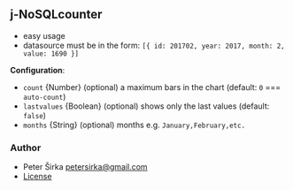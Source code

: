 ## j-NoSQLcounter

- easy usage
- datasource must be in the form: `[{ id: 201702, year: 2017, month: 2, value: 1690 }]`

__Configuration__:

- `count` {Number} (optional) a maximum bars in the chart (default: `0` === `auto-count`)
- `lastvalues` {Boolean} (optional) shows only the last values (default: `false`)
- `months` {String} (optional) months e.g. `January,February,etc.`

### Author

- Peter Širka <petersirka@gmail.com>
- [License](https://www.totaljs.com/license/)